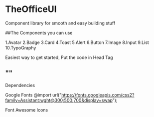 # TheOfficeUI
 Component library for smooth and easy building stuff

##The Components you can use

1.Avatar
2.Badge
3.Card
4.Toast
5.Alert
6.Button
7.Image
8.Input
9.List
10.TypoGraphy


Easiest way to get started, 
Put the code in Head Tag

## "<link rel="stylesheet" href="https://the-office-ui.netlify.app/components/components.css" />"
                             
Dependencies

Google Fonts
@import url("https://fonts.googleapis.com/css2?family=Assistant:wght@300;500;700&display=swap");

Font Awesome Icons
